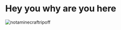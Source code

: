 # Hey you why are you here

![notaminecraftripoff](https://raw.githubusercontent.com/edwardprutski/portfolio/master/FolderPortfolio/Platform%20Textures/Stone01.png)
